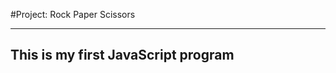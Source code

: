 #Project: Rock Paper Scissors

---------------------------------------------------------------------
This is my first JavaScript program
---------------------------------------------------------------------